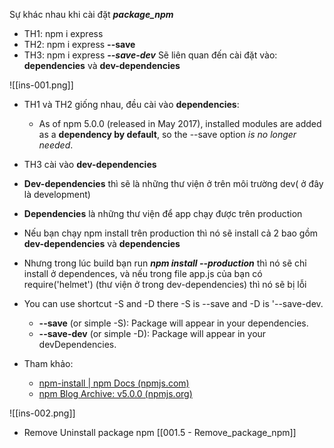 Sự khác nhau khi cài đặt ***package_npm***
- TH1: npm i express 
- TH2: npm i express **--save**
- TH3: npm i express ***--save-dev***
Sẽ liên quan đến cài đặt vào: **dependencies** và **dev-dependencies**

![[ins-001.png]]

- TH1 và TH2 giống nhau, đều cài vào **dependencies**: 
	- As of npm 5.0.0 (released in May 2017), installed modules are added as a **dependency by default**, so the --save option *is no longer needed*.
- TH3 cài vào **dev-dependencies** 

- **Dev-dependencies** thì sẽ là những thư viện ở trên môi trường dev( ở đây là development)
- **Dependencies** là những thư viện để app chạy được trên production 
- Nếu bạn chạy npm install trên production thì nó sẽ install cả 2 bao gồm **dev-dependencies** và **dependencies** 
- Nhưng trong lúc build bạn run ***npm install --production*** thì nó sẽ chỉ install ở dependences, và nếu trong file app.js của bạn có require('helmet') (thư viện ở trong dev-dependencies) thì nó sẽ bị lỗi
- You can use shortcut -S and -D there -S is --save and -D is '--save-dev. 
	- **--save** (or simple -S): Package will appear in your dependencies. 
	- **--save-dev** (or simple -D): Package will appear in your devDependencies.
- Tham khảo:
	- [npm-install | npm Docs (npmjs.com)](https://docs.npmjs.com/cli/v9/commands/npm-install)
	- [npm Blog Archive: v5.0.0 (npmjs.org)](https://blog.npmjs.org/post/161081169345/v500.html)

![[ins-002.png]]
- Remove Uninstall package npm [[001.5 - Remove_package_npm]]